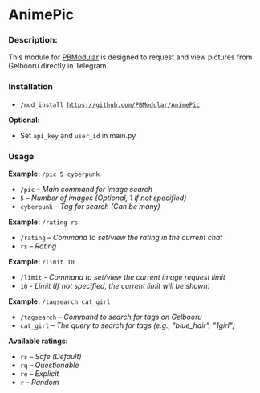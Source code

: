 # AnimePic
### Description: 
This module for [PBModular](https://github.com/PBModular/bot) is designed to request and view pictures from Gelbooru directly in Telegram.

### Installation
- <code>/mod_install https://github.com/PBModular/AnimePic</code>

**Optional:**

- Set <code>api_key</code> and <code>user_id</code> in main.py

### Usage
<b>Example:</b> <code>/pic 5 cyberpunk</code>

- <code>/pic</code> – <i>Main command for image search</i>
- <code>5</code> – <i>Number of images (Optional, 1 if not specified)</i>
- <code>cyberpunk</code> – <i>Tag for search (Can be many)</i>

<b>Example:</b> <code>/rating rs</code>

- <code>/rating</code> – <i>Command to set/view the rating in the current chat</i>
- <code>rs</code> – <i>Rating</i>

<b>Example:</b> <code>/limit 10</code>

- <code>/limit</code> - <i>Command to set/view the current image request limit</i>
- <code>10</code> - <i>Limit (If not specified, the current limit will be shown)</i>

<b>Example:</b> <code>/tagsearch cat_girl</code>

- <code>/tagsearch</code> – <i>Command to search for tags on Gelbooru</i>
- <code>cat_girl</code> – <i>The query to search for tags (e.g., "blue_hair", "1girl")</i>

<b>Available ratings:</b>

- <code>rs</code> <i>– Safe (Default)</i>
- <code>rq</code> <i>– Questionable</i>
- <code>re</code> <i>– Explicit</i>
- <code>r</code> <i>– Random</i>

